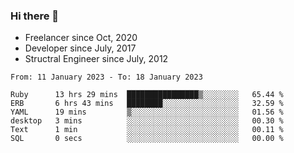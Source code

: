 ### Hi there 👋

- Freelancer since Oct, 2020
- Developer since July, 2017
- Structral Engineer since July, 2012

<!--START_SECTION:waka-->

```text
From: 11 January 2023 - To: 18 January 2023

Ruby      13 hrs 29 mins  ████████████████▒░░░░░░░░   65.44 %
ERB       6 hrs 43 mins   ████████░░░░░░░░░░░░░░░░░   32.59 %
YAML      19 mins         ▒░░░░░░░░░░░░░░░░░░░░░░░░   01.56 %
desktop   3 mins          ░░░░░░░░░░░░░░░░░░░░░░░░░   00.30 %
Text      1 min           ░░░░░░░░░░░░░░░░░░░░░░░░░   00.11 %
SQL       0 secs          ░░░░░░░░░░░░░░░░░░░░░░░░░   00.00 %
```

<!--END_SECTION:waka-->
